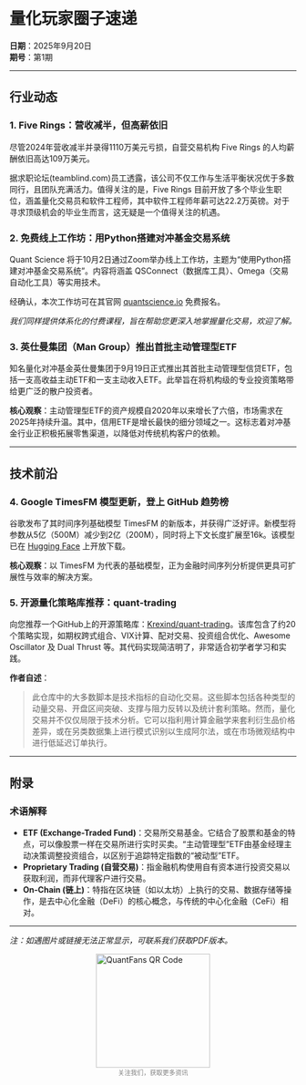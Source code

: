 # 量化玩家圈子速递
**日期**：2025年9月20日  
**期号**：第1期  

---




## 行业动态

### 1. Five Rings：营收减半，但高薪依旧
尽管2024年营收减半并录得1110万美元亏损，自营交易机构 Five Rings 的人均薪酬依旧高达109万美元。

据求职论坛(teamblind.com)员工透露，该公司不仅工作与生活平衡状况优于多数同行，且团队充满活力。值得关注的是，Five Rings 目前开放了多个毕业生职位，涵盖量化交易员和软件工程师，其中软件工程师年薪可达22.2万英镑。对于寻求顶级机会的毕业生而言，这无疑是一个值得关注的机遇。

### 2. 免费线上工作坊：用Python搭建对冲基金交易系统
Quant Science 将于10月2日通过Zoom举办线上工作坊，主题为“使用Python搭建对冲基金交易系统”。内容将涵盖 QSConnect（数据库工具）、Omega（交易自动化工具）等实用技术。

经确认，本次工作坊可在其官网 [quantscience.io](https://quantscience.io/) 免费报名。

*我们同样提供体系化的付费课程，旨在帮助您更深入地掌握量化交易，欢迎了解。*

### 3. 英仕曼集团（Man Group）推出首批主动管理型ETF
知名量化对冲基金英仕曼集团于9月19日正式推出其首批主动管理型信贷ETF，包括一支高收益主动ETF和一支主动收入ETF。此举旨在将机构级的专业投资策略带给更广泛的散户投资者。

**核心观察**：主动管理型ETF的资产规模自2020年以来增长了六倍，市场需求在2025年持续升温。其中，信用ETF是增长最快的细分领域之一。这标志着对冲基金行业正积极拓展零售渠道，以降低对传统机构客户的依赖。

---

## 技术前沿

### 4. Google TimesFM 模型更新，登上 GitHub 趋势榜
谷歌发布了其时间序列基础模型 TimesFM 的新版本，并获得广泛好评。新模型将参数从5亿（500M）减少到2亿（200M），同时将上下文长度扩展至16k。该模型已在 [Hugging Face](https://huggingface.co/google/timesfm-2.0-500m-pytorch) 上开放下载。

**核心观察**：以 TimesFM 为代表的基础模型，正为金融时间序列分析提供更具可扩展性与效率的解决方案。

### 5. 开源量化策略库推荐：quant-trading
向您推荐一个GitHub上的开源策略库：[Krexind/quant-trading](https://github.com/Krexind/quant-trading)。该库包含了约20个策略实现，如期权跨式组合、VIX计算、配对交易、投资组合优化、Awesome Oscillator 及 Dual Thrust 等。其代码实现简洁明了，非常适合初学者学习和实践。

**作者自述**：
> 此仓库中的大多数脚本是技术指标的自动化交易。这些脚本包括各种类型的动量交易、开盘区间突破、支撑与阻力反转以及统计套利策略。然而，量化交易并不仅仅局限于技术分析。它可以指利用计算金融学来套利衍生品价格差异，或在另类数据集上进行模式识别以生成阿尔法，或在市场微观结构中进行低延迟订单执行。

---

## 附录

### 术语解释
- **ETF (Exchange-Traded Fund)**：交易所交易基金。它结合了股票和基金的特点，可以像股票一样在交易所进行实时买卖。“主动管理型”ETF由基金经理主动决策调整投资组合，以区别于追踪特定指数的“被动型”ETF。
- **Proprietary Trading (自营交易)**：指金融机构使用自有资本进行投资交易以获取利润，而非代理客户进行交易。
- **On-Chain (链上)**：特指在区块链（如以太坊）上执行的交易、数据存储等操作，是去中心化金融（DeFi）的核心概念，与传统的中心化金融（CeFi）相对。

---
*注：如遇图片或链接无法正常显示，可联系我们获取PDF版本。*

<div style='width:100%;display: flex;flex-direction:column; align-items: center'>
<img style="width:200px" src='https://images.jieyu.ai/images/hot/quantfans.png' alt='QuantFans QR Code'>
<span style='font-size:0.8em;display:inline-block;width:100%;text-align:center;color:grey'>关注我们，获取更多资讯</span>
</div>
